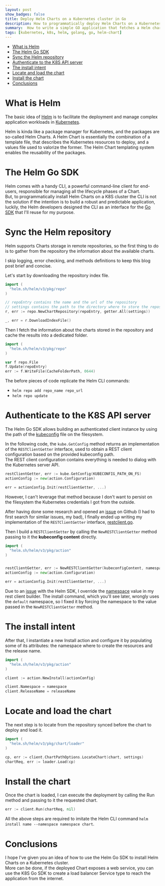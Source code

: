 ```yaml
---
layout: post
show_badges: false
title: Deploy Helm Charts on a Kubernetes cluster in Go
description: How to programmatically deploy Helm Charts on a Kubernetes cluster using Go language
summary:  How to write a simple GO application that fetches a Helm chart from a repository and install it on a Kubernetes cluster
tags: [kubernetes, k8s, helm, golang, go, helm-chart]
---
```


- [What is Helm](#what-is-helm)
- [The Helm Go SDK](#the-helm-go-sdk)
- [Sync the Helm repository](#sync-the-helm-repository)
- [Authenticate to the K8S API server](#authenticate-to-the-k8s-api-server)
- [The install intent](#the-install-intent)
- [Locate and load the chart](#locate-and-load-the-chart)
- [Install the chart](#install-the-chart)
- [Conclusions](#conclusions)

# What is Helm
The basic idea of [Helm](https://helm.sh/) is to facilitate the deployment and manage complex
application workloads in [Kubernetes](https://kubernetes.io/).  

Helm is kinda like a package manager for Kubernetes, and the packages are so-called Helm Charts.
A Helm Chart is essentially the combination of a template file, that describes the Kubernetes
resources to deploy, and a values file used to valorize the former.
The Helm Chart templating system enables the reusability of the packages.  

# The Helm Go SDK
Helm comes with a handy CLI, a powerful command-line client for end-users, responsible
for managing all the lifecycle phases of a Chart.  
But, to programmatically install Helm Charts on a K8S cluster the CLI is not the solution
if the intention is to build a robust and predictable application, luckily, the Helm developers
designed the CLI as an interface for the [Go SDK](https://pkg.go.dev/helm.sh/helm/v3)
that I'll reuse for my purpose.

# Sync the Helm repository
Helm supports Charts storage in remote repositories, so the first thing to do
is to gather from the repository the information about the available charts.

I skip logging, error checking, and methods definitions to keep this blog post brief
and concise.  

Let's start by downloading the repository index file.

```go
import (
  "helm.sh/helm/v3/pkg/repo"
)

// repoEntry contains the name and the url of the repository
// settings contains the path to the directory where to store the repository index file
r, err := repo.NewChartRepository(repoEntry, getter.All(settings))

_, err = r.DownloadIndexFile()
```

Then I fetch the information about the charts stored in the repository
and cache the results into a dedicated folder.

```go
import (
  "helm.sh/helm/v3/pkg/repo"
)

var f repo.File
f.Update(repoEntry)
err := f.WriteFile(CacheFolderPath, 0644)
```

The before pieces of code replicate the Helm CLI commands:
  - `helm repo add repo_name repo_url`
  - `helm repo update`

# Authenticate to the K8S API server
The Helm Go SDK allows building an authenticated client instance by using the path of the
[kubeconfig](https://kubernetes.io/docs/concepts/configuration/organize-cluster-access-kubeconfig/)
file on the filesystem.  

In the following code, the `kube.GetConfig` method returns an implementation
of the `RESTClientGetter` interface, used to obtain a REST client configuration
based on the provided kubeconfig path.  
The REST client configuration contains everything is needed to dialog
with the Kubernetes server API.

```go
restClientGetter, err := kube.GetConfig(KUBECONFIG_PATH_ON_FS)
actionConfig := new(action.Configuration)

err = actionConfig.Init(restClientGetter, ...)
```

However, I can't leverage that method because I don't want to persist on the filesystem
the Kubernetes credentials I got from the outside.

After having done some research and opened an [issue](https://github.com/helm/helm/issues/9473)
on Github (I had to first search for similar issues, my bad), I finally ended up
writing my implementation of the `RESTClientGetter` interface,
[restclient.go](https://gist.github.com/manuelmazzuola/943db0cda93dfc435912968e7cf34126).

Then I build a `RESTClientGetter` by calling the `NewRESTClientGetter` method
passing to it the **kubeconfig content** directly.
```go
import (
  "helm.sh/helm/v3/pkg/action"
)


restClientGetter, err := NewRESTClientGetter(kubeconfigContent, namespace)
actionConfig := new(action.Configuration)

err = actionConfig.Init(restClientGetter, ...)
```

Due to an [issue](https://github.com/helm/helm/issues/9256) with the Helm SDK, I override the
[namespace](https://kubernetes.io/docs/concepts/overview/working-with-objects/namespaces/)
value in my rest client builder.
The install command, which you'll see later, wrongly uses the `default` namespace,
so I fixed it by forcing the namespace to the value passed in the `NewRESTClientGetter` method.

# The install intent
After that, I instantiate a new Install action and configure it by populating
some of its attributes: the namespace where to create the resources and the release name.

```go
import (
  "helm.sh/helm/v3/pkg/action"
)

client := action.NewInstall(actionConfig)

client.Namespace = namespace
client.ReleaseName = releaseName
```

# Locate and load the chart
The next step is to locate from the repository synced before the chart to deploy and load it.

```go
import (
  "helm.sh/helm/v3/pkg/chart/loader"
)

cp, err := client.ChartPathOptions.LocateChart(chart, settings)
chartReq, err := loader.Load(cp)
```

# Install the chart
Once the chart is loaded, I can execute the deployment by calling the Run method and
passing to it the requested chart.

```go
err := client.Run(chartReq, nil)
```

All the above steps are required to imitate the Helm CLI command
`helm install name --namespace namespace chart`.

# Conclusions
I hope I've given you an idea of ​​how to use the Helm Go SDK to install
Helm Charts on a Kubernetes cluster.  
More can be done, if the deployed Chart exposes a web service,
you can use the K8S Go SDK to create a load balancer Service type to reach
the application from the internet.
